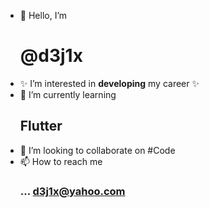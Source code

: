 - 👋 Hello, I’m <h1>@d3j1x</h1> 
- ✨ I’m interested in <b>developing</b> my career ✨
- 🌱 I’m currently learning <h2>Flutter</h2>
- 💞️ I’m looking to collaborate on #Code
- 📫 How to reach me <h3>... d3j1x@yahoo.com</h3>

<!---
d3j1x/d3j1x is a ✨ special ✨ repository because its `README.md` (this file) appears on your GitHub profile.
You can click the Preview link to take a look at your changes.
--->
